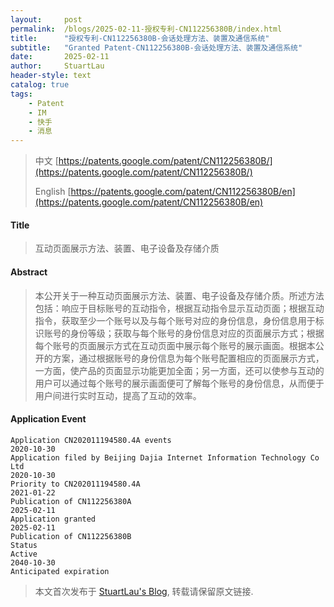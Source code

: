 ```yaml
---
layout:     post
permalink:  /blogs/2025-02-11-授权专利-CN112256380B/index.html
title:      "授权专利-CN112256380B-会话处理方法、装置及通信系统"
subtitle:   "Granted Patent-CN112256380B-会话处理方法、装置及通信系统"
date:       2025-02-11
author:     StuartLau
header-style: text
catalog: true
tags:
    - Patent
    - IM
    - 快手
    - 消息
---
```

> 中文 [https://patents.google.com/patent/CN112256380B/](https://patents.google.com/patent/CN112256380B/)
>
> English [https://patents.google.com/patent/CN112256380B/en](https://patents.google.com/patent/CN112256380B/en)

#### Title
> 互动页面展示方法、装置、电子设备及存储介质










#### Abstract
> 本公开关于一种互动页面展示方法、装置、电子设备及存储介质。所述方法包括：响应于目标账号的互动指令，根据互动指令显示互动页面；根据互动指令，获取至少一个账号以及与每个账号对应的身份信息，身份信息用于标识账号的身份等级；获取与每个账号的身份信息对应的页面展示方式；根据每个账号的页面展示方式在互动页面中展示每个账号的展示画面。根据本公开的方案，通过根据账号的身份信息为每个账号配置相应的页面展示方式，一方面，使产品的页面显示功能更加全面；另一方面，还可以使参与互动的用户可以通过每个账号的展示画面便可了解每个账号的身份信息，从而便于用户间进行实时互动，提高了互动的效率。








#### Application Event
```
Application CN202011194580.4A events 
2020-10-30
Application filed by Beijing Dajia Internet Information Technology Co Ltd
2020-10-30
Priority to CN202011194580.4A
2021-01-22
Publication of CN112256380A
2025-02-11
Application granted
2025-02-11
Publication of CN112256380B
Status
Active
2040-10-30
Anticipated expiration
```
> 本文首次发布于 [StuartLau's Blog](https://stuartlau.github.io), 
转载请保留原文链接.
